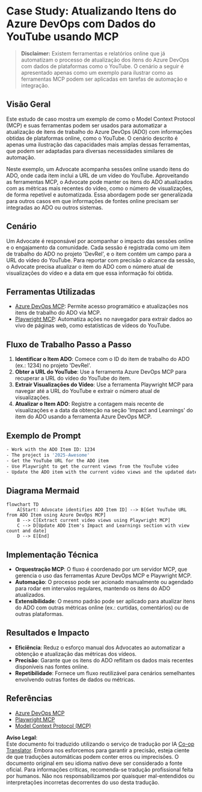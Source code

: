 <!--
CO_OP_TRANSLATOR_METADATA:
{
  "original_hash": "14a2dfbea55ef735660a06bd6bdfe5f3",
  "translation_date": "2025-06-13T21:34:26+00:00",
  "source_file": "09-CaseStudy/UpdateADOItemsFromYT.md",
  "language_code": "br"
}
-->
# Case Study: Atualizando Itens do Azure DevOps com Dados do YouTube usando MCP

> **Disclaimer:** Existem ferramentas e relatórios online que já automatizam o processo de atualização dos itens do Azure DevOps com dados de plataformas como o YouTube. O cenário a seguir é apresentado apenas como um exemplo para ilustrar como as ferramentas MCP podem ser aplicadas em tarefas de automação e integração.

## Visão Geral

Este estudo de caso mostra um exemplo de como o Model Context Protocol (MCP) e suas ferramentas podem ser usados para automatizar a atualização de itens de trabalho do Azure DevOps (ADO) com informações obtidas de plataformas online, como o YouTube. O cenário descrito é apenas uma ilustração das capacidades mais amplas dessas ferramentas, que podem ser adaptadas para diversas necessidades similares de automação.

Neste exemplo, um Advocate acompanha sessões online usando itens do ADO, onde cada item inclui a URL de um vídeo do YouTube. Aproveitando as ferramentas MCP, o Advocate pode manter os itens do ADO atualizados com as métricas mais recentes do vídeo, como o número de visualizações, de forma repetível e automatizada. Essa abordagem pode ser generalizada para outros casos em que informações de fontes online precisam ser integradas ao ADO ou outros sistemas.

## Cenário

Um Advocate é responsável por acompanhar o impacto das sessões online e o engajamento da comunidade. Cada sessão é registrada como um item de trabalho do ADO no projeto 'DevRel', e o item contém um campo para a URL do vídeo do YouTube. Para reportar com precisão o alcance da sessão, o Advocate precisa atualizar o item do ADO com o número atual de visualizações do vídeo e a data em que essa informação foi obtida.

## Ferramentas Utilizadas

- [Azure DevOps MCP](https://github.com/microsoft/azure-devops-mcp): Permite acesso programático e atualizações nos itens de trabalho do ADO via MCP.
- [Playwright MCP](https://github.com/microsoft/playwright-mcp): Automatiza ações no navegador para extrair dados ao vivo de páginas web, como estatísticas de vídeos do YouTube.

## Fluxo de Trabalho Passo a Passo

1. **Identificar o Item ADO**: Comece com o ID do item de trabalho do ADO (ex.: 1234) no projeto 'DevRel'.
2. **Obter a URL do YouTube**: Use a ferramenta Azure DevOps MCP para recuperar a URL do vídeo do YouTube do item.
3. **Extrair Visualizações do Vídeo**: Use a ferramenta Playwright MCP para navegar até a URL do YouTube e extrair o número atual de visualizações.
4. **Atualizar o Item ADO**: Registre a contagem mais recente de visualizações e a data da obtenção na seção 'Impact and Learnings' do item do ADO usando a ferramenta Azure DevOps MCP.

## Exemplo de Prompt

```bash
- Work with the ADO Item ID: 1234
- The project is '2025-Awesome'
- Get the YouTube URL for the ADO item
- Use Playwright to get the current views from the YouTube video
- Update the ADO item with the current video views and the updated date of the information
```

## Diagrama Mermaid

```mermaid
flowchart TD
    A[Start: Advocate identifies ADO Item ID] --> B[Get YouTube URL from ADO Item using Azure DevOps MCP]
    B --> C[Extract current video views using Playwright MCP]
    C --> D[Update ADO Item's Impact and Learnings section with view count and date]
    D --> E[End]
```

## Implementação Técnica

- **Orquestração MCP**: O fluxo é coordenado por um servidor MCP, que gerencia o uso das ferramentas Azure DevOps MCP e Playwright MCP.
- **Automação**: O processo pode ser acionado manualmente ou agendado para rodar em intervalos regulares, mantendo os itens do ADO atualizados.
- **Extensibilidade**: O mesmo padrão pode ser aplicado para atualizar itens do ADO com outras métricas online (ex.: curtidas, comentários) ou de outras plataformas.

## Resultados e Impacto

- **Eficiência**: Reduz o esforço manual dos Advocates ao automatizar a obtenção e atualização das métricas dos vídeos.
- **Precisão**: Garante que os itens do ADO reflitam os dados mais recentes disponíveis nas fontes online.
- **Repetibilidade**: Fornece um fluxo reutilizável para cenários semelhantes envolvendo outras fontes de dados ou métricas.

## Referências

- [Azure DevOps MCP](https://github.com/microsoft/azure-devops-mcp)
- [Playwright MCP](https://github.com/microsoft/playwright-mcp)
- [Model Context Protocol (MCP)](https://modelcontextprotocol.io/)

**Aviso Legal**:  
Este documento foi traduzido utilizando o serviço de tradução por IA [Co-op Translator](https://github.com/Azure/co-op-translator). Embora nos esforcemos para garantir a precisão, esteja ciente de que traduções automáticas podem conter erros ou imprecisões. O documento original em seu idioma nativo deve ser considerado a fonte oficial. Para informações críticas, recomenda-se tradução profissional feita por humanos. Não nos responsabilizamos por quaisquer mal-entendidos ou interpretações incorretas decorrentes do uso desta tradução.